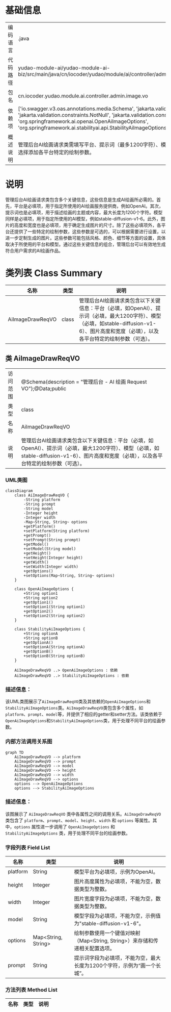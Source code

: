 # 基础信息

|      |      |
|------|------|
| 编码语言 | .java |
| 代码路径 | yudao-module-ai/yudao-module-ai-biz/src/main/java/cn/iocoder/yudao/module/ai/controller/admin/image/vo/AiImageDrawReqVO.java |
| 包名 | cn.iocoder.yudao.module.ai.controller.admin.image.vo |
| 依赖项 | ['io.swagger.v3.oas.annotations.media.Schema', 'jakarta.validation.constraints.NotEmpty', 'jakarta.validation.constraints.NotNull', 'jakarta.validation.constraints.Size', 'lombok.Data', 'org.springframework.ai.openai.OpenAiImageOptions', 'org.springframework.ai.stabilityai.api.StabilityAiImageOptions', 'java.util.Map'] |
| 概述说明 | 管理后台AI绘画请求类需填写平台、提示词（最多1200字符）、模型、图片高度和宽度等必填信息，并可选择添加各平台特定的绘制参数。 |

# 说明

管理后台AI绘画请求类包含多个关键信息，这些信息是生成AI绘画所必需的。首先，平台是必填项，用于指定所使用的AI绘画服务提供商，例如OpenAI。其次，提示词也是必填项，用于描述绘画的主题或内容，最大长度为1200个字符。模型同样是必填项，用于指定所使用的AI模型，例如stable-diffusion-v1-6。此外，图片的高度和宽度也是必填项，用于确定生成图片的尺寸。除了这些必填项外，各平台还提供了一些特定的绘制参数，这些参数是可选的，可以根据需要进行设置，以进一步定制生成的图片。这些参数可能包括风格、颜色、细节等方面的设置，具体取决于所使用的平台和模型。通过这些关键信息的组合，管理后台可以有效地生成符合用户需求的AI绘画作品。

# 类列表 Class Summary

| 名称   | 类型  | 说明 |
|-------|------|-------------|
| AiImageDrawReqVO | class | 管理后台AI绘画请求类包含以下关键信息：平台（必填，如OpenAI）、提示词（必填，最大1200字符）、模型（必填，如stable-diffusion-v1-6）、图片高度和宽度（必填），以及各平台特定的绘制参数（可选）。 |



## 类 AiImageDrawReqVO

|      |      |
|------|------|
| 访问范围 | @Schema(description = "管理后台 - AI 绘画 Request VO");@Data;public |
| 类型 | class |
| 名称 | AiImageDrawReqVO |
| 说明 | 管理后台AI绘画请求类包含以下关键信息：平台（必填，如OpenAI）、提示词（必填，最大1200字符）、模型（必填，如stable-diffusion-v1-6）、图片高度和宽度（必填），以及各平台特定的绘制参数（可选）。 |


### UML类图

```mermaid
classDiagram
    class AiImageDrawReqVO {
        -String platform
        -String prompt
        -String model
        -Integer height
        -Integer width
        -Map~String, String~ options
        +getPlatform()
        +setPlatform(String platform)
        +getPrompt()
        +setPrompt(String prompt)
        +getModel()
        +setModel(String model)
        +getHeight()
        +setHeight(Integer height)
        +getWidth()
        +setWidth(Integer width)
        +getOptions()
        +setOptions(Map~String, String~ options)
    }

    class OpenAiImageOptions {
        +String option1
        +String option2
        +getOption1()
        +setOption1(String option1)
        +getOption2()
        +setOption2(String option2)
    }

    class StabilityAiImageOptions {
        +String optionA
        +String optionB
        +getOptionA()
        +setOptionA(String optionA)
        +getOptionB()
        +setOptionB(String optionB)
    }

    AiImageDrawReqVO ..> OpenAiImageOptions : 依赖
    AiImageDrawReqVO ..> StabilityAiImageOptions : 依赖
```

### 描述信息：
该UML类图展示了`AiImageDrawReqVO`类及其依赖的`OpenAiImageOptions`和`StabilityAiImageOptions`类。`AiImageDrawReqVO`类包含多个属性，如`platform`、`prompt`、`model`等，并提供了相应的getter和setter方法。该类依赖于`OpenAiImageOptions`和`StabilityAiImageOptions`类，用于处理不同平台的绘画参数。


### 内部方法调用关系图

```mermaid
graph TD
    AiImageDrawReqVO --> platform
    AiImageDrawReqVO --> prompt
    AiImageDrawReqVO --> model
    AiImageDrawReqVO --> height
    AiImageDrawReqVO --> width
    AiImageDrawReqVO --> options
    options --> OpenAiImageOptions
    options --> StabilityAiImageOptions
```

### 描述信息：
该图展示了 `AiImageDrawReqVO` 类中各属性之间的调用关系。`AiImageDrawReqVO` 类包含了 `platform`、`prompt`、`model`、`height`、`width` 和 `options` 等属性。其中，`options` 属性进一步调用了 `OpenAiImageOptions` 和 `StabilityAiImageOptions` 类，用于处理不同平台的绘画参数。

### 字段列表 Field List

| 名称  | 类型  | 说明 |
|-------|-------|------|
| platform | String | 模型平台为必填项，示例为OpenAI。 |
| height | Integer | 图片高度属性为必填项，不能为空，数据类型为整数。 |
| width | Integer | 图片宽度字段为必填项，不能为空，数据类型为整数。 |
| model | String | 模型字段为必填项，不能为空，示例值为"stable-diffusion-v1-6"。 |
| options | Map<String, String> | 绘制参数使用一个键值对映射（Map<String, String>）来存储和传递相关配置选项。 |
| prompt | String | 提示词字段为必填项，不能为空，最大长度为1200个字符，示例为“画一个长城”。 |

### 方法列表 Method List

| 名称  | 类型  | 说明 |
|-------|-------|------|




